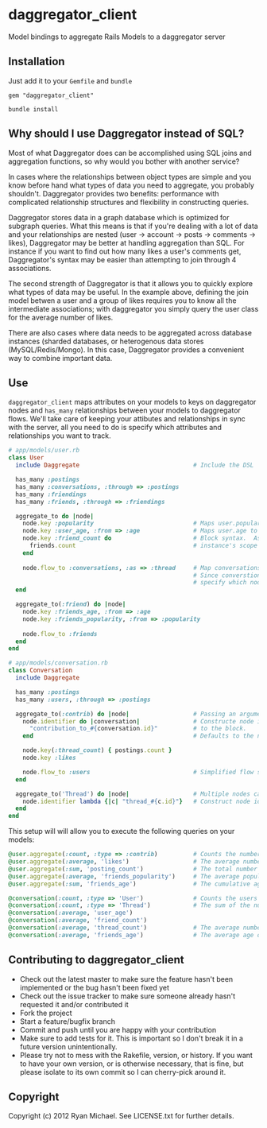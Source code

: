 # daggregator_client

Model bindings to aggregate Rails Models to a daggregator server

## Installation

Just add it to your `Gemfile` and `bundle`

    gem "daggregator_client"

    bundle install

## Why should I use Daggregator instead of SQL?

Most of what Daggregator does can be accomplished using SQL joins and
aggregation functions, so why would you bother with another service?

In cases where the relationships between object types are simple and you
know before hand what types of data you need to aggregate, you probably
shouldn't.  Daggregator provides two benefits: performance with complicated
relationship structures and flexibility in constructing queries.

Daggregator stores data in a graph database which is optimized for subgraph
queries.  What this means is that if you're dealing with a lot of data and
your relationships are nested (user -> account -> posts -> comments -> likes),
Daggregator may be better at handling aggregation than SQL.  For instance 
if you want to find out how many likes a user's comments get, Daggregator's
syntax may be easier than attempting to join through 4 associations.

The second strength of Daggregator is that it allows you to quickly explore
what types of data may be useful.  In the example above, defining the join
model betwen a user and a group of likes requires you to know all the
intermediate associations; with daggregator you simply query the user
class for the average number of likes.

There are also cases where data needs to be aggregated across database
instances (sharded databases, or heterogenous data stores (MySQL/Redis/Mongo).
In this case, Daggregator provides a convenient way to combine important
data.


## Use

`daggregator_client` maps attributes on your models to keys on daggregator
nodes and `has_many` relationships between your models to daggregator flows.
We'll take care of keeping your attibutes and relationships in sync with
the server, all you need to do is specify which attributes and relationships
you want to track.

``` ruby
# app/models/user.rb
class User
  include Daggregate                                # Include the DSL

  has_many :postings
  has_many :conversations, :through => :postings
  has_many :friendings
  has_many :friends, :through => :friendings

  aggregate_to do |node|
    node.key :popularity                            # Maps user.popularity to nod[:popularity]
    node.key :user_age, :from => :age               # Maps user.age to node[:user_age]
    node.key :friend_count do                       # Block syntax.  Assigns the result of executing the block in
      friends.count                                 # instance's scope to the key specified (friend_count)
    end
    
    node.flow_to :conversations, :as => :thread     # Map conversations relationship to flows
                                                    # Since converstions map to two nodes (see below), we must
                                                    # specify which node type we want to flow to
  end

  aggregate_to(:friend) do |node|
    node.key :friends_age, :from => :age
    node.key :friends_popularity, :from => :popularity
    
    node.flow_to :friends
  end
end
```

``` ruby
# app/models/conversation.rb
class Conversation
  include Daggregate

  has_many :postings
  has_many :users, :through => :postings

  aggregate_to(:contrib) do |node|                  # Passing an argument adds a key {:type => :contrib} to the node. Defaults to class name
    node.identifier do |conversation|               # Constructe node identifier a block. The model instance will be passed
      "contribution_to_#{conversation.id}"          # to the block.
    end                                             # Defaults to the node type and instance id (ie Conversation_3984)

    node.key(:thread_count) { postings.count }
    node.key :likes

    node.flow_to :users                             # Simplified flow syntax, since users only map to a single node per instance
  end

  aggregate_to('Thread') do |node|                  # Multiple nodes can be created, but they must have different types (:contribution != 'Thread')
    node.identifier lambda {|c| "thread_#{c.id}"}   # Construct node identifier using the passed lambda
  end
end
```
  
This setup will will allow you to execute the following queries on your models:

``` ruby
@user.aggregate(:count, :type => :contrib)          # Counts the number of conversations a user has contributed to
@user.aggregate(:average, 'likes')                  # The average number of 'likes' for conversations the user has contributed to
@user.aggregate(:sum, 'posting_count')              # The total number of posts in conversations the user has contributed to
@user.aggregate(:average, 'friends_popularity')     # The average popularity of a user's friends
@user.aggregate(:sum, 'friends_age')                # The cumulative age of a user's friends

@conversation(:count, :type => 'User')              # Counts the users who have contributed to the conversation
@conversation(:count, :type => 'Thread')            # The sum of the number of conversations contributed to by all the conversation's contributors
@conversation(:average, 'user_age')
@conversation(:average, 'friend_count')                              
@conversation(:average, 'thread_count')             # The average number of postings for conversations which share a user with this one
@conversation(:average, 'friends_age')              # The average age of the friends of users contributing to the conversation
```


## Contributing to daggregator_client
 
* Check out the latest master to make sure the feature hasn't been implemented or the bug hasn't been fixed yet
* Check out the issue tracker to make sure someone already hasn't requested it and/or contributed it
* Fork the project
* Start a feature/bugfix branch
* Commit and push until you are happy with your contribution
* Make sure to add tests for it. This is important so I don't break it in a future version unintentionally.
* Please try not to mess with the Rakefile, version, or history. If you want to have your own version, or is otherwise necessary, that is fine, but please isolate to its own commit so I can cherry-pick around it.

## Copyright

Copyright (c) 2012 Ryan Michael. See LICENSE.txt for
further details.


